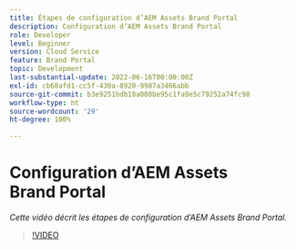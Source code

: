 ```yaml
---
title: Étapes de configuration d’AEM Assets Brand Portal
description: Configuration d’AEM Assets Brand Portal
role: Developer
level: Beginner
version: Cloud Service
feature: Brand Portal
topic: Development
last-substantial-update: 2022-06-16T00:00:00Z
exl-id: cb68afd1-cc5f-430a-8920-9987a3466abb
source-git-commit: b3e9251bdb18a008be95c1fa9e5c79252a74fc98
workflow-type: ht
source-wordcount: '29'
ht-degree: 100%

---
```


# Configuration d’AEM Assets Brand Portal

*Cette vidéo décrit les étapes de configuration d’AEM Assets Brand Portal.*

>[!VIDEO](https://video.tv.adobe.com/v/335448?quality=12&learn=on)
